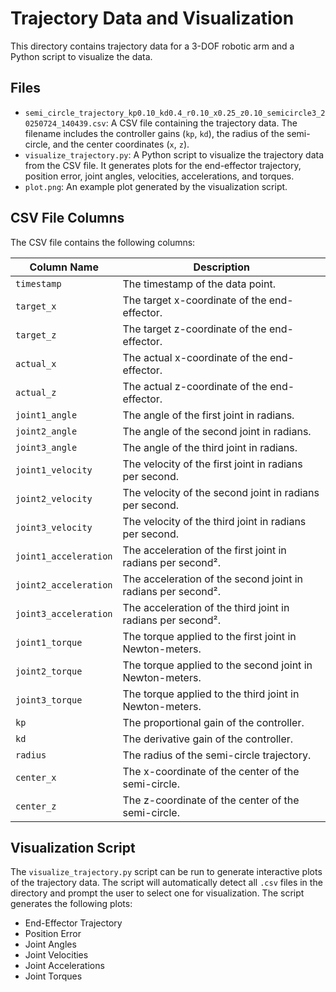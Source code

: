 # Trajectory Data and Visualization

This directory contains trajectory data for a 3-DOF robotic arm and a Python script to visualize the data.

## Files

- `semi_circle_trajectory_kp0.10_kd0.4_r0.10_x0.25_z0.10_semicircle3_20250724_140439.csv`: A CSV file containing the trajectory data. The filename includes the controller gains (`kp`, `kd`), the radius of the semi-circle, and the center coordinates (`x`, `z`).
- `visualize_trajectory.py`: A Python script to visualize the trajectory data from the CSV file. It generates plots for the end-effector trajectory, position error, joint angles, velocities, accelerations, and torques.
- `plot.png`: An example plot generated by the visualization script.

## CSV File Columns

The CSV file contains the following columns:

| Column Name           | Description                                                 |
| --------------------- | ----------------------------------------------------------- |
| `timestamp`           | The timestamp of the data point.                            |
| `target_x`            | The target x-coordinate of the end-effector.                |
| `target_z`            | The target z-coordinate of the end-effector.                |
| `actual_x`            | The actual x-coordinate of the end-effector.                |
| `actual_z`            | The actual z-coordinate of the end-effector.                |
| `joint1_angle`        | The angle of the first joint in radians.                    |
| `joint2_angle`        | The angle of the second joint in radians.                   |
| `joint3_angle`        | The angle of the third joint in radians.                    |
| `joint1_velocity`     | The velocity of the first joint in radians per second.      |
| `joint2_velocity`     | The velocity of the second joint in radians per second.     |
| `joint3_velocity`     | The velocity of the third joint in radians per second.      |
| `joint1_acceleration` | The acceleration of the first joint in radians per second². |
| `joint2_acceleration` | The acceleration of the second joint in radians per second².|
| `joint3_acceleration` | The acceleration of the third joint in radians per second².|
| `joint1_torque`       | The torque applied to the first joint in Newton-meters.     |
| `joint2_torque`       | The torque applied to the second joint in Newton-meters.    |
| `joint3_torque`       | The torque applied to the third joint in Newton-meters.     |
| `kp`                  | The proportional gain of the controller.                    |
| `kd`                  | The derivative gain of the controller.                      |
| `radius`              | The radius of the semi-circle trajectory.                   |
| `center_x`            | The x-coordinate of the center of the semi-circle.          |
| `center_z`            | The z-coordinate of the center of the semi-circle.          |

## Visualization Script

The `visualize_trajectory.py` script can be run to generate interactive plots of the trajectory data. The script will automatically detect all `.csv` files in the directory and prompt the user to select one for visualization. The script generates the following plots:

- End-Effector Trajectory
- Position Error
- Joint Angles
- Joint Velocities
- Joint Accelerations
- Joint Torques 